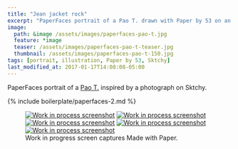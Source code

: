 ```yaml
---
title: "Jean jacket rock"
excerpt: "PaperFaces portrait of a Pao T. drawn with Paper by 53 on an iPad."
image: 
  path: &image /assets/images/paperfaces-pao-t.jpg 
  feature: *image
  teaser: /assets/images/paperfaces-pao-t-teaser.jpg
  thumbnail: /assets/images/paperfaces-pao-t-150.jpg
tags: [portrait, illustration, Paper by 53, Sktchy]
last_modified_at: 2017-01-17T14:08:08-05:00
---
```


PaperFaces portrait of a [Pao T.](http://sktchy.com/LWk59H) inspired by a photograph on Sktchy.

{% include boilerplate/paperfaces-2.md %}

<figure class="third">
	<a href="{{ site.url }}/assets/images/paperfaces-pao-t-process-1-lg.jpg"><img src="{{ site.url }}/assets/images/paperfaces-pao-t-process-1-600.jpg" alt="Work in process screenshot"></a>
	<a href="{{ site.url }}/assets/images/paperfaces-pao-t-process-2-lg.jpg"><img src="{{ site.url }}/assets/images/paperfaces-pao-t-process-2-600.jpg" alt="Work in process screenshot"></a>
	<a href="{{ site.url }}/assets/images/paperfaces-pao-t-process-3-lg.jpg"><img src="{{ site.url }}/assets/images/paperfaces-pao-t-process-3-600.jpg" alt="Work in process screenshot"></a>
	<a href="{{ site.url }}/assets/images/paperfaces-pao-t-process-4-lg.jpg"><img src="{{ site.url }}/assets/images/paperfaces-pao-t-process-4-600.jpg" alt="Work in process screenshot"></a>
	<a href="{{ site.url }}/assets/images/paperfaces-pao-t-process-5-lg.jpg"><img src="{{ site.url }}/assets/images/paperfaces-pao-t-process-5-600.jpg" alt="Work in process screenshot"></a>
	<figcaption>Work in progress screen captures Made with Paper.</figcaption>
</figure>
